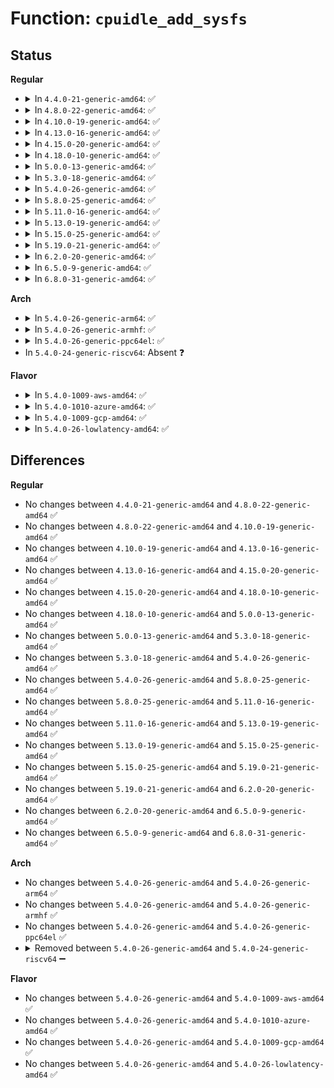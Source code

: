 # Function: <code>cpuidle_add_sysfs</code>

## Status
<b>Regular</b>
<ul>
<li>
<details>
<summary>In <code>4.4.0-21-generic-amd64</code>: ✅</summary>

```c
int cpuidle_add_sysfs(struct cpuidle_device * dev)
```

```json
{
  "name": "cpuidle_add_sysfs",
  "collision_type": "Unique Global",
  "inline_type": "No",
  "funcs": [
    {
      "addr": 18446744071585909792,
      "name": "cpuidle_add_sysfs",
      "external": true,
      "loc": "drivers/cpuidle/sysfs.c:610",
      "file": "drivers/cpuidle/sysfs.c",
      "inline": "seen, unknown",
      "caller_inline": [],
      "caller_func": [
        "drivers/cpuidle/cpuidle.c:cpuidle_register_device"
      ]
    }
  ],
  "symbols": [
    {
      "addr": 18446744071585909792,
      "name": "cpuidle_add_sysfs",
      "section": ".text",
      "bind": "STB_GLOBAL",
      "size": 180
    }
  ]
}
```
</details>
</li>
<li>
<details>
<summary>In <code>4.8.0-22-generic-amd64</code>: ✅</summary>

```c
int cpuidle_add_sysfs(struct cpuidle_device * dev)
```

```json
{
  "name": "cpuidle_add_sysfs",
  "collision_type": "Unique Global",
  "inline_type": "No",
  "funcs": [
    {
      "addr": 18446744071586309440,
      "name": "cpuidle_add_sysfs",
      "external": true,
      "loc": "drivers/cpuidle/sysfs.c:610",
      "file": "drivers/cpuidle/sysfs.c",
      "inline": "seen, unknown",
      "caller_inline": [],
      "caller_func": [
        "drivers/cpuidle/cpuidle.c:cpuidle_register_device"
      ]
    }
  ],
  "symbols": [
    {
      "addr": 18446744071586309440,
      "name": "cpuidle_add_sysfs",
      "section": ".text",
      "bind": "STB_GLOBAL",
      "size": 188
    }
  ]
}
```
</details>
</li>
<li>
<details>
<summary>In <code>4.10.0-19-generic-amd64</code>: ✅</summary>

```c
int cpuidle_add_sysfs(struct cpuidle_device * dev)
```

```json
{
  "name": "cpuidle_add_sysfs",
  "collision_type": "Unique Global",
  "inline_type": "No",
  "funcs": [
    {
      "addr": 18446744071586517136,
      "name": "cpuidle_add_sysfs",
      "external": true,
      "loc": "drivers/cpuidle/sysfs.c:612",
      "file": "drivers/cpuidle/sysfs.c",
      "inline": "seen, unknown",
      "caller_inline": [],
      "caller_func": [
        "drivers/cpuidle/cpuidle.c:cpuidle_register_device"
      ]
    }
  ],
  "symbols": [
    {
      "addr": 18446744071586517136,
      "name": "cpuidle_add_sysfs",
      "section": ".text",
      "bind": "STB_GLOBAL",
      "size": 199
    }
  ]
}
```
</details>
</li>
<li>
<details>
<summary>In <code>4.13.0-16-generic-amd64</code>: ✅</summary>

```c
int cpuidle_add_sysfs(struct cpuidle_device * dev)
```

```json
{
  "name": "cpuidle_add_sysfs",
  "collision_type": "Unique Global",
  "inline_type": "No",
  "funcs": [
    {
      "addr": 18446744071586642736,
      "name": "cpuidle_add_sysfs",
      "external": true,
      "loc": "drivers/cpuidle/sysfs.c:612",
      "file": "drivers/cpuidle/sysfs.c",
      "inline": "seen, unknown",
      "caller_inline": [],
      "caller_func": [
        "drivers/cpuidle/cpuidle.c:cpuidle_register_device"
      ]
    }
  ],
  "symbols": [
    {
      "addr": 18446744071586642736,
      "name": "cpuidle_add_sysfs",
      "section": ".text",
      "bind": "STB_GLOBAL",
      "size": 199
    }
  ]
}
```
</details>
</li>
<li>
<details>
<summary>In <code>4.15.0-20-generic-amd64</code>: ✅</summary>

```c
int cpuidle_add_sysfs(struct cpuidle_device * dev)
```

```json
{
  "name": "cpuidle_add_sysfs",
  "collision_type": "Unique Global",
  "inline_type": "No",
  "funcs": [
    {
      "addr": 18446744071587124160,
      "name": "cpuidle_add_sysfs",
      "external": true,
      "loc": "drivers/cpuidle/sysfs.c:612",
      "file": "drivers/cpuidle/sysfs.c",
      "inline": "seen, unknown",
      "caller_inline": [],
      "caller_func": [
        "drivers/cpuidle/cpuidle.c:cpuidle_register_device"
      ]
    }
  ],
  "symbols": [
    {
      "addr": 18446744071587124160,
      "name": "cpuidle_add_sysfs",
      "section": ".text",
      "bind": "STB_GLOBAL",
      "size": 199
    }
  ]
}
```
</details>
</li>
<li>
<details>
<summary>In <code>4.18.0-10-generic-amd64</code>: ✅</summary>

```c
int cpuidle_add_sysfs(struct cpuidle_device * dev)
```

```json
{
  "name": "cpuidle_add_sysfs",
  "collision_type": "Unique Global",
  "inline_type": "No",
  "funcs": [
    {
      "addr": 18446744071587424000,
      "name": "cpuidle_add_sysfs",
      "external": true,
      "loc": "drivers/cpuidle/sysfs.c:666",
      "file": "drivers/cpuidle/sysfs.c",
      "inline": "seen, unknown",
      "caller_inline": [],
      "caller_func": [
        "drivers/cpuidle/cpuidle.c:cpuidle_register_device"
      ]
    }
  ],
  "symbols": [
    {
      "addr": 18446744071587424000,
      "name": "cpuidle_add_sysfs",
      "section": ".text",
      "bind": "STB_GLOBAL",
      "size": 199
    }
  ]
}
```
</details>
</li>
<li>
<details>
<summary>In <code>5.0.0-13-generic-amd64</code>: ✅</summary>

```c
int cpuidle_add_sysfs(struct cpuidle_device * dev)
```

```json
{
  "name": "cpuidle_add_sysfs",
  "collision_type": "Unique Global",
  "inline_type": "No",
  "funcs": [
    {
      "addr": 18446744071587604736,
      "name": "cpuidle_add_sysfs",
      "external": true,
      "loc": "drivers/cpuidle/sysfs.c:672",
      "file": "drivers/cpuidle/sysfs.c",
      "inline": "seen, unknown",
      "caller_inline": [],
      "caller_func": [
        "drivers/cpuidle/cpuidle.c:cpuidle_register_device"
      ]
    }
  ],
  "symbols": [
    {
      "addr": 18446744071587604736,
      "name": "cpuidle_add_sysfs",
      "section": ".text",
      "bind": "STB_GLOBAL",
      "size": 199
    }
  ]
}
```
</details>
</li>
<li>
<details>
<summary>In <code>5.3.0-18-generic-amd64</code>: ✅</summary>

```c
int cpuidle_add_sysfs(struct cpuidle_device * dev)
```

```json
{
  "name": "cpuidle_add_sysfs",
  "collision_type": "Unique Global",
  "inline_type": "No",
  "funcs": [
    {
      "addr": 18446744071587881552,
      "name": "cpuidle_add_sysfs",
      "external": true,
      "loc": "drivers/cpuidle/sysfs.c:672",
      "file": "drivers/cpuidle/sysfs.c",
      "inline": "seen, unknown",
      "caller_inline": [],
      "caller_func": [
        "drivers/cpuidle/cpuidle.c:cpuidle_register_device"
      ]
    }
  ],
  "symbols": [
    {
      "addr": 18446744071587881552,
      "name": "cpuidle_add_sysfs",
      "section": ".text",
      "bind": "STB_GLOBAL",
      "size": 204
    }
  ]
}
```
</details>
</li>
<li>
<details>
<summary>In <code>5.4.0-26-generic-amd64</code>: ✅</summary>

```c
int cpuidle_add_sysfs(struct cpuidle_device * dev)
```

```json
{
  "name": "cpuidle_add_sysfs",
  "collision_type": "Unique Global",
  "inline_type": "No",
  "funcs": [
    {
      "addr": 18446744071588087536,
      "name": "cpuidle_add_sysfs",
      "external": true,
      "loc": "drivers/cpuidle/sysfs.c:679",
      "file": "drivers/cpuidle/sysfs.c",
      "inline": "seen, unknown",
      "caller_inline": [],
      "caller_func": [
        "drivers/cpuidle/cpuidle.c:cpuidle_register_device"
      ]
    }
  ],
  "symbols": [
    {
      "addr": 18446744071588087536,
      "name": "cpuidle_add_sysfs",
      "section": ".text",
      "bind": "STB_GLOBAL",
      "size": 204
    }
  ]
}
```
</details>
</li>
<li>
<details>
<summary>In <code>5.8.0-25-generic-amd64</code>: ✅</summary>

```c
int cpuidle_add_sysfs(struct cpuidle_device * dev)
```

```json
{
  "name": "cpuidle_add_sysfs",
  "collision_type": "Unique Global",
  "inline_type": "No",
  "funcs": [
    {
      "addr": 18446744071588949488,
      "name": "cpuidle_add_sysfs",
      "external": true,
      "loc": "drivers/cpuidle/sysfs.c:683",
      "file": "drivers/cpuidle/sysfs.c",
      "inline": "seen, unknown",
      "caller_inline": [],
      "caller_func": [
        "drivers/cpuidle/cpuidle.c:cpuidle_register_device"
      ]
    }
  ],
  "symbols": [
    {
      "addr": 18446744071588949488,
      "name": "cpuidle_add_sysfs",
      "section": ".text",
      "bind": "STB_GLOBAL",
      "size": 198
    }
  ]
}
```
</details>
</li>
<li>
<details>
<summary>In <code>5.11.0-16-generic-amd64</code>: ✅</summary>

```c
int cpuidle_add_sysfs(struct cpuidle_device * dev)
```

```json
{
  "name": "cpuidle_add_sysfs",
  "collision_type": "Unique Global",
  "inline_type": "No",
  "funcs": [
    {
      "addr": 18446744071588961744,
      "name": "cpuidle_add_sysfs",
      "external": true,
      "loc": "drivers/cpuidle/sysfs.c:686",
      "file": "drivers/cpuidle/sysfs.c",
      "inline": "seen, unknown",
      "caller_inline": [],
      "caller_func": [
        "drivers/cpuidle/cpuidle.c:cpuidle_register_device"
      ]
    }
  ],
  "symbols": [
    {
      "addr": 18446744071588961744,
      "name": "cpuidle_add_sysfs",
      "section": ".text",
      "bind": "STB_GLOBAL",
      "size": 198
    }
  ]
}
```
</details>
</li>
<li>
<details>
<summary>In <code>5.13.0-19-generic-amd64</code>: ✅</summary>

```c
int cpuidle_add_sysfs(struct cpuidle_device * dev)
```

```json
{
  "name": "cpuidle_add_sysfs",
  "collision_type": "Unique Global",
  "inline_type": "No",
  "funcs": [
    {
      "addr": 18446744071588850240,
      "name": "cpuidle_add_sysfs",
      "external": true,
      "loc": "drivers/cpuidle/sysfs.c:686",
      "file": "drivers/cpuidle/sysfs.c",
      "inline": "seen, unknown",
      "caller_inline": [],
      "caller_func": [
        "drivers/cpuidle/cpuidle.c:cpuidle_register_device"
      ]
    }
  ],
  "symbols": [
    {
      "addr": 18446744071588850240,
      "name": "cpuidle_add_sysfs",
      "section": ".text",
      "bind": "STB_GLOBAL",
      "size": 198
    }
  ]
}
```
</details>
</li>
<li>
<details>
<summary>In <code>5.15.0-25-generic-amd64</code>: ✅</summary>

```c
int cpuidle_add_sysfs(struct cpuidle_device * dev)
```

```json
{
  "name": "cpuidle_add_sysfs",
  "collision_type": "Unique Global",
  "inline_type": "No",
  "funcs": [
    {
      "addr": 18446744071589549360,
      "name": "cpuidle_add_sysfs",
      "external": true,
      "loc": "drivers/cpuidle/sysfs.c:688",
      "file": "drivers/cpuidle/sysfs.c",
      "inline": "seen, unknown",
      "caller_inline": [],
      "caller_func": [
        "drivers/cpuidle/cpuidle.c:cpuidle_register_device"
      ]
    }
  ],
  "symbols": [
    {
      "addr": 18446744071589549360,
      "name": "cpuidle_add_sysfs",
      "section": ".text",
      "bind": "STB_GLOBAL",
      "size": 216
    }
  ]
}
```
</details>
</li>
<li>
<details>
<summary>In <code>5.19.0-21-generic-amd64</code>: ✅</summary>

```c
int cpuidle_add_sysfs(struct cpuidle_device * dev)
```

```json
{
  "name": "cpuidle_add_sysfs",
  "collision_type": "Unique Global",
  "inline_type": "No",
  "funcs": [
    {
      "addr": 18446744071591042848,
      "name": "cpuidle_add_sysfs",
      "external": true,
      "loc": "drivers/cpuidle/sysfs.c:690",
      "file": "drivers/cpuidle/sysfs.c",
      "inline": "seen, unknown",
      "caller_inline": [],
      "caller_func": [
        "drivers/cpuidle/cpuidle.c:cpuidle_register_device"
      ]
    }
  ],
  "symbols": [
    {
      "addr": 18446744071591042848,
      "name": "cpuidle_add_sysfs",
      "section": ".text",
      "bind": "STB_GLOBAL",
      "size": 240
    }
  ]
}
```
</details>
</li>
<li>
<details>
<summary>In <code>6.2.0-20-generic-amd64</code>: ✅</summary>

```c
int cpuidle_add_sysfs(struct cpuidle_device * dev)
```

```json
{
  "name": "cpuidle_add_sysfs",
  "collision_type": "Unique Global",
  "inline_type": "No",
  "funcs": [
    {
      "addr": 18446744071592754704,
      "name": "cpuidle_add_sysfs",
      "external": true,
      "loc": "drivers/cpuidle/sysfs.c:690",
      "file": "drivers/cpuidle/sysfs.c",
      "inline": "seen, unknown",
      "caller_inline": [],
      "caller_func": [
        "drivers/cpuidle/cpuidle.c:cpuidle_register_device"
      ]
    }
  ],
  "symbols": [
    {
      "addr": 18446744071592754704,
      "name": "cpuidle_add_sysfs",
      "section": ".text",
      "bind": "STB_GLOBAL",
      "size": 240
    }
  ]
}
```
</details>
</li>
<li>
<details>
<summary>In <code>6.5.0-9-generic-amd64</code>: ✅</summary>

```c
int cpuidle_add_sysfs(struct cpuidle_device * dev)
```

```json
{
  "name": "cpuidle_add_sysfs",
  "collision_type": "Unique Global",
  "inline_type": "No",
  "funcs": [
    {
      "addr": 18446744071593189504,
      "name": "cpuidle_add_sysfs",
      "external": true,
      "loc": "drivers/cpuidle/sysfs.c:697",
      "file": "drivers/cpuidle/sysfs.c",
      "inline": "seen, unknown",
      "caller_inline": [],
      "caller_func": [
        "drivers/cpuidle/cpuidle.c:cpuidle_register_device"
      ]
    }
  ],
  "symbols": [
    {
      "addr": 18446744071593189504,
      "name": "cpuidle_add_sysfs",
      "section": ".text",
      "bind": "STB_GLOBAL",
      "size": 240
    }
  ]
}
```
</details>
</li>
<li>
<details>
<summary>In <code>6.8.0-31-generic-amd64</code>: ✅</summary>

```c
int cpuidle_add_sysfs(struct cpuidle_device * dev)
```

```json
{
  "name": "cpuidle_add_sysfs",
  "collision_type": "Unique Global",
  "inline_type": "No",
  "funcs": [
    {
      "addr": 18446744071593943408,
      "name": "cpuidle_add_sysfs",
      "external": true,
      "loc": "drivers/cpuidle/sysfs.c:697",
      "file": "drivers/cpuidle/sysfs.c",
      "inline": "seen, unknown",
      "caller_inline": [],
      "caller_func": [
        "drivers/cpuidle/cpuidle.c:cpuidle_register_device"
      ]
    }
  ],
  "symbols": [
    {
      "addr": 18446744071593943408,
      "name": "cpuidle_add_sysfs",
      "section": ".text",
      "bind": "STB_GLOBAL",
      "size": 286
    }
  ]
}
```
</details>
</li>
</ul>
<b>Arch</b>
<ul>
<li>
<details>
<summary>In <code>5.4.0-26-generic-arm64</code>: ✅</summary>

```c
int cpuidle_add_sysfs(struct cpuidle_device * dev)
```

```json
{
  "name": "cpuidle_add_sysfs",
  "collision_type": "Unique Global",
  "inline_type": "No",
  "funcs": [
    {
      "addr": 18446603336501334016,
      "name": "cpuidle_add_sysfs",
      "external": true,
      "loc": "drivers/cpuidle/sysfs.c:679",
      "file": "drivers/cpuidle/sysfs.c",
      "inline": "seen, unknown",
      "caller_inline": [],
      "caller_func": [
        "drivers/cpuidle/cpuidle.c:cpuidle_register_device"
      ]
    }
  ],
  "symbols": [
    {
      "addr": 18446603336501334016,
      "name": "cpuidle_add_sysfs",
      "section": ".text",
      "bind": "STB_GLOBAL",
      "size": 232
    }
  ]
}
```
</details>
</li>
<li>
<details>
<summary>In <code>5.4.0-26-generic-armhf</code>: ✅</summary>

```c
int cpuidle_add_sysfs(struct cpuidle_device * dev)
```

```json
{
  "name": "cpuidle_add_sysfs",
  "collision_type": "Unique Global",
  "inline_type": "No",
  "funcs": [
    {
      "addr": 3233823192,
      "name": "cpuidle_add_sysfs",
      "external": true,
      "loc": "drivers/cpuidle/sysfs.c:679",
      "file": "drivers/cpuidle/sysfs.c",
      "inline": "seen, unknown",
      "caller_inline": [],
      "caller_func": [
        "drivers/cpuidle/cpuidle.c:cpuidle_register_device"
      ]
    }
  ],
  "symbols": [
    {
      "addr": 3233823192,
      "name": "cpuidle_add_sysfs",
      "section": ".text",
      "bind": "STB_GLOBAL",
      "size": 208
    }
  ]
}
```
</details>
</li>
<li>
<details>
<summary>In <code>5.4.0-26-generic-ppc64el</code>: ✅</summary>

```c
int cpuidle_add_sysfs(struct cpuidle_device * dev)
```

```json
{
  "name": "cpuidle_add_sysfs",
  "collision_type": "Unique Global",
  "inline_type": "No",
  "funcs": [
    {
      "addr": 13835058055294880160,
      "name": "cpuidle_add_sysfs",
      "external": true,
      "loc": "drivers/cpuidle/sysfs.c:679",
      "file": "drivers/cpuidle/sysfs.c",
      "inline": "seen, unknown",
      "caller_inline": [],
      "caller_func": [
        "drivers/cpuidle/cpuidle.c:cpuidle_register_device"
      ]
    }
  ],
  "symbols": [
    {
      "addr": 13835058055294880160,
      "name": "cpuidle_add_sysfs",
      "section": ".text",
      "bind": "STB_GLOBAL",
      "size": 324
    }
  ]
}
```
</details>
</li>
<li>
In <code>5.4.0-24-generic-riscv64</code>: Absent ❓
</li>
</ul>
<b>Flavor</b>
<ul>
<li>
<details>
<summary>In <code>5.4.0-1009-aws-amd64</code>: ✅</summary>

```c
int cpuidle_add_sysfs(struct cpuidle_device * dev)
```

```json
{
  "name": "cpuidle_add_sysfs",
  "collision_type": "Unique Global",
  "inline_type": "No",
  "funcs": [
    {
      "addr": 18446744071587709152,
      "name": "cpuidle_add_sysfs",
      "external": true,
      "loc": "drivers/cpuidle/sysfs.c:679",
      "file": "drivers/cpuidle/sysfs.c",
      "inline": "seen, unknown",
      "caller_inline": [],
      "caller_func": [
        "drivers/cpuidle/cpuidle.c:cpuidle_register_device"
      ]
    }
  ],
  "symbols": [
    {
      "addr": 18446744071587709152,
      "name": "cpuidle_add_sysfs",
      "section": ".text",
      "bind": "STB_GLOBAL",
      "size": 204
    }
  ]
}
```
</details>
</li>
<li>
<details>
<summary>In <code>5.4.0-1010-azure-amd64</code>: ✅</summary>

```c
int cpuidle_add_sysfs(struct cpuidle_device * dev)
```

```json
{
  "name": "cpuidle_add_sysfs",
  "collision_type": "Unique Global",
  "inline_type": "No",
  "funcs": [
    {
      "addr": 18446744071587487616,
      "name": "cpuidle_add_sysfs",
      "external": true,
      "loc": "drivers/cpuidle/sysfs.c:679",
      "file": "drivers/cpuidle/sysfs.c",
      "inline": "seen, unknown",
      "caller_inline": [],
      "caller_func": [
        "drivers/cpuidle/cpuidle.c:cpuidle_register_device"
      ]
    }
  ],
  "symbols": [
    {
      "addr": 18446744071587487616,
      "name": "cpuidle_add_sysfs",
      "section": ".text",
      "bind": "STB_GLOBAL",
      "size": 204
    }
  ]
}
```
</details>
</li>
<li>
<details>
<summary>In <code>5.4.0-1009-gcp-amd64</code>: ✅</summary>

```c
int cpuidle_add_sysfs(struct cpuidle_device * dev)
```

```json
{
  "name": "cpuidle_add_sysfs",
  "collision_type": "Unique Global",
  "inline_type": "No",
  "funcs": [
    {
      "addr": 18446744071588043680,
      "name": "cpuidle_add_sysfs",
      "external": true,
      "loc": "drivers/cpuidle/sysfs.c:679",
      "file": "drivers/cpuidle/sysfs.c",
      "inline": "seen, unknown",
      "caller_inline": [],
      "caller_func": [
        "drivers/cpuidle/cpuidle.c:cpuidle_register_device"
      ]
    }
  ],
  "symbols": [
    {
      "addr": 18446744071588043680,
      "name": "cpuidle_add_sysfs",
      "section": ".text",
      "bind": "STB_GLOBAL",
      "size": 204
    }
  ]
}
```
</details>
</li>
<li>
<details>
<summary>In <code>5.4.0-26-lowlatency-amd64</code>: ✅</summary>

```c
int cpuidle_add_sysfs(struct cpuidle_device * dev)
```

```json
{
  "name": "cpuidle_add_sysfs",
  "collision_type": "Unique Global",
  "inline_type": "No",
  "funcs": [
    {
      "addr": 18446744071588159488,
      "name": "cpuidle_add_sysfs",
      "external": true,
      "loc": "drivers/cpuidle/sysfs.c:679",
      "file": "drivers/cpuidle/sysfs.c",
      "inline": "seen, unknown",
      "caller_inline": [],
      "caller_func": [
        "drivers/cpuidle/cpuidle.c:cpuidle_register_device"
      ]
    }
  ],
  "symbols": [
    {
      "addr": 18446744071588159488,
      "name": "cpuidle_add_sysfs",
      "section": ".text",
      "bind": "STB_GLOBAL",
      "size": 204
    }
  ]
}
```
</details>
</li>
</ul>

## Differences
<b>Regular</b>
<ul>
<li>
No changes between <code>4.4.0-21-generic-amd64</code> and <code>4.8.0-22-generic-amd64</code> ✅
</li>
<li>
No changes between <code>4.8.0-22-generic-amd64</code> and <code>4.10.0-19-generic-amd64</code> ✅
</li>
<li>
No changes between <code>4.10.0-19-generic-amd64</code> and <code>4.13.0-16-generic-amd64</code> ✅
</li>
<li>
No changes between <code>4.13.0-16-generic-amd64</code> and <code>4.15.0-20-generic-amd64</code> ✅
</li>
<li>
No changes between <code>4.15.0-20-generic-amd64</code> and <code>4.18.0-10-generic-amd64</code> ✅
</li>
<li>
No changes between <code>4.18.0-10-generic-amd64</code> and <code>5.0.0-13-generic-amd64</code> ✅
</li>
<li>
No changes between <code>5.0.0-13-generic-amd64</code> and <code>5.3.0-18-generic-amd64</code> ✅
</li>
<li>
No changes between <code>5.3.0-18-generic-amd64</code> and <code>5.4.0-26-generic-amd64</code> ✅
</li>
<li>
No changes between <code>5.4.0-26-generic-amd64</code> and <code>5.8.0-25-generic-amd64</code> ✅
</li>
<li>
No changes between <code>5.8.0-25-generic-amd64</code> and <code>5.11.0-16-generic-amd64</code> ✅
</li>
<li>
No changes between <code>5.11.0-16-generic-amd64</code> and <code>5.13.0-19-generic-amd64</code> ✅
</li>
<li>
No changes between <code>5.13.0-19-generic-amd64</code> and <code>5.15.0-25-generic-amd64</code> ✅
</li>
<li>
No changes between <code>5.15.0-25-generic-amd64</code> and <code>5.19.0-21-generic-amd64</code> ✅
</li>
<li>
No changes between <code>5.19.0-21-generic-amd64</code> and <code>6.2.0-20-generic-amd64</code> ✅
</li>
<li>
No changes between <code>6.2.0-20-generic-amd64</code> and <code>6.5.0-9-generic-amd64</code> ✅
</li>
<li>
No changes between <code>6.5.0-9-generic-amd64</code> and <code>6.8.0-31-generic-amd64</code> ✅
</li>
</ul>
<b>Arch</b>
<ul>
<li>
No changes between <code>5.4.0-26-generic-amd64</code> and <code>5.4.0-26-generic-arm64</code> ✅
</li>
<li>
No changes between <code>5.4.0-26-generic-amd64</code> and <code>5.4.0-26-generic-armhf</code> ✅
</li>
<li>
No changes between <code>5.4.0-26-generic-amd64</code> and <code>5.4.0-26-generic-ppc64el</code> ✅
</li>
<li>
<details>
<summary>Removed between <code>5.4.0-26-generic-amd64</code> and <code>5.4.0-24-generic-riscv64</code> ➖</summary>

```c
int cpuidle_add_sysfs(struct cpuidle_device * dev)
```
</details>
</li>
</ul>
<b>Flavor</b>
<ul>
<li>
No changes between <code>5.4.0-26-generic-amd64</code> and <code>5.4.0-1009-aws-amd64</code> ✅
</li>
<li>
No changes between <code>5.4.0-26-generic-amd64</code> and <code>5.4.0-1010-azure-amd64</code> ✅
</li>
<li>
No changes between <code>5.4.0-26-generic-amd64</code> and <code>5.4.0-1009-gcp-amd64</code> ✅
</li>
<li>
No changes between <code>5.4.0-26-generic-amd64</code> and <code>5.4.0-26-lowlatency-amd64</code> ✅
</li>
</ul>
